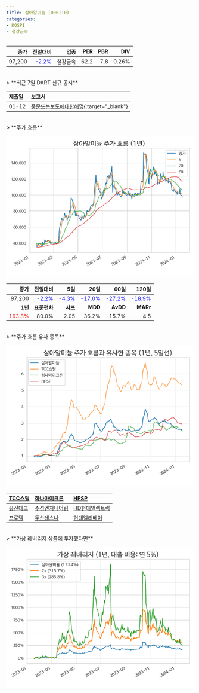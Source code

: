 ```yaml
---
title: 삼아알미늄 (006110)
categories:
- KOSPI
- 철강금속
---
```


|**종가**|**전일대비**|**업종**|**PER**|**PBR**|**DIV**|
|-------:|-----------:|-------:|------:|------:|------:|
|97,200|<span style="color: blue">-2.2%</span>|철강금속|62.2|7.8|0.26%|

<!-- more -->

<br>
> **최근 7일 DART 신규 공시<a id="dart"></a>**



|**제출일**|**보고서**|
|:-----|:-------|
|01-12|[풍문또는보도에대한해명](https://dart.fss.or.kr/dsaf001/main.do?rcpNo=20240112800089){:target="_blank"}|

<br>
> **주가 흐름<a id="price"></a>**

![006110](/assets/images/stock/006110.png)

|**종가**|**전일대비**|**5일**|**20일**|**60일**|**120일**|
|-------:|-----------:|------:|-------:|-------:|--------:|
| 97,200 | <span style="color: blue">-2.2%</span> | <span style="color: blue">-4.3%</span> | <span style="color: blue">-17.0%</span> | <span style="color: blue">-27.2%</span> | <span style="color: blue">-18.9%</span> |
|**1년**|**표준편차**|**샤프**|**MDD**|**AvDD**|**MARr**|
| <span style="color: red">163.8%</span> | 80.0% | 2.05 | -36.2% | -15.7% | 4.5 |

<br>
> **주가 흐름 유사 종목<a id="corr"></a>**

![006110](/assets/images/stock/006110_corr.png)

| [TCC스틸](/002710/) | [하나마이크론](/067310/) | [HPSP](/403870/) |
|:---------------------------------------|:---------------------------------------|:---------------------------------------|
| [유진테크](/084370/) | [주성엔지니어링](/036930/) | [HD현대일렉트릭](/267260/) |
| [프로텍](/053610/) | [두산테스나](/131970/) | [현대엘리베이](/017800/) |

<br>
> **가상 레버리지 상품에 투자했다면<a id="2x"></a>**

![006110](/assets/images/stock/006110_2x.png)

[^corr]: 상관계수를 이용하여 분석하였습니다.